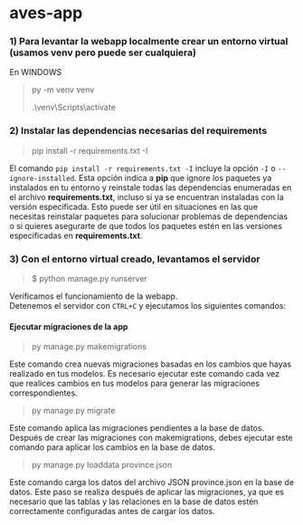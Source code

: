 # aves-app

### 1) Para levantar la webapp localmente crear un entorno virtual (usamos venv pero puede ser cualquiera)

En WINDOWS

> py -m venv venv
>
> .\venv\Scripts\activate

### 2) Instalar las dependencias necesarias del requirements

> pip install -r requirements.txt -I

El comando `pip install -r requirements.txt -I` incluye la opción ``-I`` o ``--ignore-installed``. Esta opción indica a **pip** que ignore los paquetes ya instalados en tu entorno y reinstale todas las dependencias enumeradas en el archivo **requirements.txt**, incluso si ya se encuentran instaladas con la versión especificada. Esto puede ser útil en situaciones en las que necesitas reinstalar paquetes para solucionar problemas de dependencias o si quieres asegurarte de que todos los paquetes estén en las versiones especificadas en **requirements.txt**.

### 3) Con el entorno virtual creado, levantamos el servidor

> $ python manage.py runserver

Verificamos el funcionamiento de la webapp.  
Detenemos el servidor con `CTRL+C` y ejecutamos los siguientes comandos:

#### Ejecutar migraciones de la app
> py manage.py makemigrations
>
Este comando crea nuevas migraciones basadas en los cambios que hayas realizado en tus modelos. Es necesario ejecutar este comando cada vez que realices cambios en tus modelos para generar las migraciones correspondientes.
>
> py manage.py migrate
>
 Este comando aplica las migraciones pendientes a la base de datos. Después de crear las migraciones con makemigrations, debes ejecutar este comando para aplicar los cambios en la base de datos.
> py manage.py loaddata province.json
>
Este comando carga los datos del archivo JSON province.json en la base de datos. Este paso se realiza después de aplicar las migraciones, ya que es necesario que las tablas y las relaciones en la base de datos estén correctamente configuradas antes de cargar los datos.